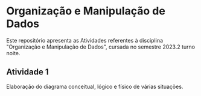 # Organização e Manipulação de Dados

Este repositório apresenta as Atividades referentes à disciplina "Organização e Manipulação de Dados", cursada no semestre 2023.2 turno noite.

## Atividade 1
Elaboração do diagrama conceitual, lógico e físico de várias situações.
